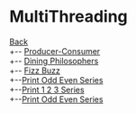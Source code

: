 # MultiThreading

[Back](../index.md)   <br/>
 +-- [Producer-Consumer](ProducerConsumer.md) <br/>
  +-- [Dining Philosophers](DiningPhilosophers.md) <br/>
  +-- [Fizz Buzz](FizzBuzz.md) <br/>
 +--[Print Odd Even Series](Semaphores12Series.md) <br/>
 +--[Print 1 2 3 Series](Threads123Series.md) <br/>
 +--[Print Odd Even Series](Threads12Series.md) <br/>